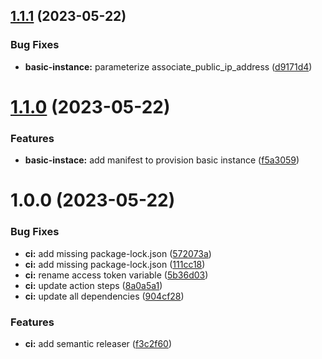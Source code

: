 ## [1.1.1](https://github.com/ecojuntak/tf-module-example/compare/v1.1.0...v1.1.1) (2023-05-22)


### Bug Fixes

* **basic-instance:** parameterize associate_public_ip_address ([d9171d4](https://github.com/ecojuntak/tf-module-example/commit/d9171d495c985312430c642916433739f84b38b8))

# [1.1.0](https://github.com/ecojuntak/tf-module-example/compare/v1.0.0...v1.1.0) (2023-05-22)


### Features

* **basic-instace:** add manifest to provision basic instance ([f5a3059](https://github.com/ecojuntak/tf-module-example/commit/f5a30590dc67f783fe1448c67827033f7bcbc76c))

# 1.0.0 (2023-05-22)


### Bug Fixes

* **ci:** add missing package-lock.json ([572073a](https://github.com/ecojuntak/tf-module-example/commit/572073a3d0fb01e171a8b089f15dede1bb180cab))
* **ci:** add missing package-lock.json ([111cc18](https://github.com/ecojuntak/tf-module-example/commit/111cc18a2c7724a93c932575f125f52366fed786))
* **ci:** rename access token variable ([5b36d03](https://github.com/ecojuntak/tf-module-example/commit/5b36d03a049b7beee35d601831b045272ec4f267))
* **ci:** update action steps ([8a0a5a1](https://github.com/ecojuntak/tf-module-example/commit/8a0a5a11cbf8e1170273fe19d6d1995f0485fe68))
* **ci:** update all dependencies ([904cf28](https://github.com/ecojuntak/tf-module-example/commit/904cf28092dd948a2196eb5e7758f9ff011afad6))


### Features

* **ci:** add semantic releaser ([f3c2f60](https://github.com/ecojuntak/tf-module-example/commit/f3c2f60769bd40fd3413cfa2bc1f88df21a8ce44))
